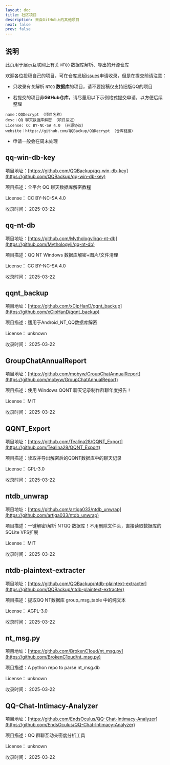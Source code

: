 ```yaml
---
layout: doc
title: 社区项目
description: 来自GitHub上的其他项目
next: false 
prev: false
---
```


## 说明

此页用于展示互联网上有关 `NTQQ` 数据库解析、导出的开源仓库

欢迎各位投稿自己的项目，可在仓库发起[issues](https://github.com/QQBackup/QQDecrypt/issues/new/choose)申请收录，但是在提交前请注意：

- 只收录有关解析 `NTQQ` **数据库**的项目，请不要投稿仅支持旧版QQ的项目

- 若提交的项目非**GitHub仓库**，请尽量用以下示例格式提交申请，以方便后续整理
```plaintext
name：QQDecrypt （项目名称）
desc：QQ 聊天数据库解密 （项目描述）
License: CC BY-NC-SA 4.0 （开源协议）
website：https://github.com/QQBackup/QQDecrypt （仓库链接）
```

- 申请一般会在周末处理

## qq-win-db-key

项目地址：[https://github.com/QQBackup/qq-win-db-key](https://github.com/QQBackup/qq-win-db-key)

项目描述：全平台 QQ 聊天数据库解密教程

License： CC BY-NC-SA 4.0

收录时间： 2025-03-22

## qq-nt-db

项目地址：[https://github.com/Mythologyli/qq-nt-db](https://github.com/Mythologyli/qq-nt-db)

项目描述：QQ NT Windows 数据库解密+图片/文件清理

License： CC BY-NC-SA 4.0

收录时间： 2025-03-22

## qqnt_backup

项目地址：[https://github.com/xCipHanD/qqnt_backup](https://github.com/xCipHanD/qqnt_backup)

项目描述：适用于Android_NT_QQ数据库解密

License： unknown

收录时间： 2025-03-22

## GroupChatAnnualReport

项目地址：[https://github.com/mobyw/GroupChatAnnualReport](https://github.com/mobyw/GroupChatAnnualReport)


项目描述：使用 Windows QQNT 聊天记录制作群聊年度报告！

License： MIT

收录时间： 2025-03-22

## QQNT_Export

项目地址：[https://github.com/Tealina28/QQNT_Export](https://github.com/Tealina28/QQNT_Export)

项目描述：读取并导出解密后的QQNT数据库中的聊天记录

License： GPL-3.0

收录时间： 2025-03-22

## ntdb_unwrap

项目地址：[https://github.com/artiga033/ntdb_unwrap](https://github.com/artiga033/ntdb_unwrap)

项目描述：一键解密/解析 NTQQ 数据库！不用删除文件头，直接读取数据库的SQLite VFS扩展

License： MIT

收录时间： 2025-03-22

## ntdb-plaintext-extracter

项目地址：[https://github.com/QQBackup/ntdb-plaintext-extracter](https://github.com/QQBackup/ntdb-plaintext-extracter)

项目描述：提取QQ NT数据库 group_msg_table 中的纯文本

License： AGPL-3.0

收录时间： 2025-03-22

## nt_msg.py

项目地址：[https://github.com/BrokenC1oud/nt_msg.py](https://github.com/BrokenC1oud/nt_msg.py)

项目描述：A python repo to parse nt_msg.db

License： unknown

收录时间： 2025-03-22


## QQ-Chat-Intimacy-Analyzer

项目地址：[https://github.com/EndsOculus/QQ-Chat-Intimacy-Analyzer](https://github.com/EndsOculus/QQ-Chat-Intimacy-Analyzer)

项目描述：QQ 群聊互动亲密度分析工具

License： unknown

收录时间： 2025-03-22